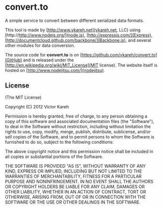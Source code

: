 convert.to
==========

A simple service to convert between different serialized data formats.

This tool is made by [http://www.vkareh.net](vkareh.net, LLC) using [http://http://www.nodejs.org/](node.js), [http://expressjs.com/](Express), [http://documentcloud.github.com/backbone/](Backbone.js), and several other modules for data conversion.

The source code for **convert.to** is on [https://github.com/vkareh/convert.to](GitHub) and is released under the [http://en.wikipedia.org/wiki/MIT_License](MIT license). The website itself is hosted on [http://www.nodejitsu.com/](nodejitsu).

## License

(The MIT License)

Copyright (C) 2012 Victor Kareh

Permission is hereby granted, free of charge, to any person obtaining a copy of this software and associated documentation files (the "Software"), to deal in the Software without restriction, including without limitation the rights to use, copy, modify, merge, publish, distribute, sublicense, and/or sell copies of the Software, and to permit persons to whom the Software is furnished to do so, subject to the following conditions:

The above copyright notice and this permission notice shall be included in all copies or substantial portions of the Software.

THE SOFTWARE IS PROVIDED "AS IS", WITHOUT WARRANTY OF ANY KIND, EXPRESS OR IMPLIED, INCLUDING BUT NOT LIMITED TO THE WARRANTIES OF MERCHANTABILITY, FITNESS FOR A PARTICULAR PURPOSE AND NONINFRINGEMENT. IN NO EVENT SHALL THE AUTHORS OR COPYRIGHT HOLDERS BE LIABLE FOR ANY CLAIM, DAMAGES OR OTHER LIABILITY, WHETHER IN AN ACTION OF CONTRACT, TORT OR OTHERWISE, ARISING FROM, OUT OF OR IN CONNECTION WITH THE SOFTWARE OR THE USE OR OTHER DEALINGS IN THE SOFTWARE.
